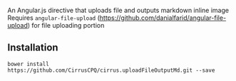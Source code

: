 An Angular.js directive that uploads file and outputs markdown inline image   
Requires `angular-file-upload` (https://github.com/danialfarid/angular-file-upload) for file uploading portion

## Installation 

`bower install https://github.com/CirrusCPQ/cirrus.uploadFileOutputMd.git --save`
